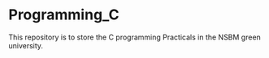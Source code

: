 # Programming_C
This repository is to store the C programming Practicals in the NSBM green university.
